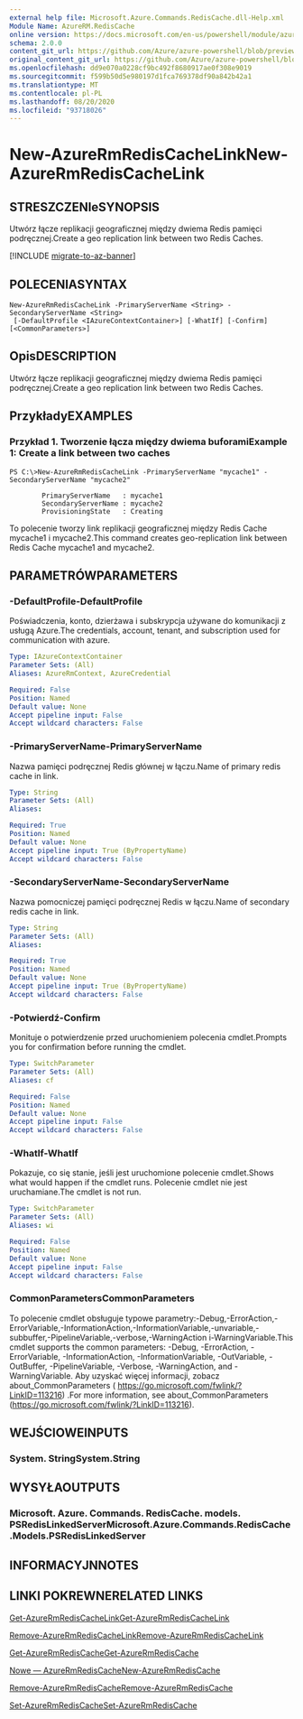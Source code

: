 ```yaml
---
external help file: Microsoft.Azure.Commands.RedisCache.dll-Help.xml
Module Name: AzureRM.RedisCache
online version: https://docs.microsoft.com/en-us/powershell/module/azurerm.rediscache/new-azurermrediscachelink
schema: 2.0.0
content_git_url: https://github.com/Azure/azure-powershell/blob/preview/src/ResourceManager/RedisCache/Commands.RedisCache/help/New-AzureRmRedisCacheLink.md
original_content_git_url: https://github.com/Azure/azure-powershell/blob/preview/src/ResourceManager/RedisCache/Commands.RedisCache/help/New-AzureRmRedisCacheLink.md
ms.openlocfilehash: dd9e070a0228cf9bc492f8680917ae0f308e9019
ms.sourcegitcommit: f599b50d5e980197d1fca769378df90a842b42a1
ms.translationtype: MT
ms.contentlocale: pl-PL
ms.lasthandoff: 08/20/2020
ms.locfileid: "93718026"
---
```

# <span data-ttu-id="c8758-101">New-AzureRmRedisCacheLink</span><span class="sxs-lookup"><span data-stu-id="c8758-101">New-AzureRmRedisCacheLink</span></span>

## <span data-ttu-id="c8758-102">STRESZCZENIe</span><span class="sxs-lookup"><span data-stu-id="c8758-102">SYNOPSIS</span></span>
<span data-ttu-id="c8758-103">Utwórz łącze replikacji geograficznej między dwiema Redis pamięci podręcznej.</span><span class="sxs-lookup"><span data-stu-id="c8758-103">Create a geo replication link between two Redis Caches.</span></span>

[!INCLUDE [migrate-to-az-banner](../../includes/migrate-to-az-banner.md)]

## <span data-ttu-id="c8758-104">POLECENIA</span><span class="sxs-lookup"><span data-stu-id="c8758-104">SYNTAX</span></span>

```
New-AzureRmRedisCacheLink -PrimaryServerName <String> -SecondaryServerName <String>
 [-DefaultProfile <IAzureContextContainer>] [-WhatIf] [-Confirm] [<CommonParameters>]
```

## <span data-ttu-id="c8758-105">Opis</span><span class="sxs-lookup"><span data-stu-id="c8758-105">DESCRIPTION</span></span>
<span data-ttu-id="c8758-106">Utwórz łącze replikacji geograficznej między dwiema Redis pamięci podręcznej.</span><span class="sxs-lookup"><span data-stu-id="c8758-106">Create a geo replication link between two Redis Caches.</span></span>

## <span data-ttu-id="c8758-107">Przykłady</span><span class="sxs-lookup"><span data-stu-id="c8758-107">EXAMPLES</span></span>

### <span data-ttu-id="c8758-108">Przykład 1. Tworzenie łącza między dwiema buforami</span><span class="sxs-lookup"><span data-stu-id="c8758-108">Example 1: Create a link between two caches</span></span>
```
PS C:\>New-AzureRmRedisCacheLink -PrimaryServerName "mycache1" -SecondaryServerName "mycache2"

        PrimaryServerName   : mycache1
        SecondaryServerName : mycache2
        ProvisioningState   : Creating
```

<span data-ttu-id="c8758-109">To polecenie tworzy link replikacji geograficznej między Redis Cache mycache1 i mycache2.</span><span class="sxs-lookup"><span data-stu-id="c8758-109">This command creates geo-replication link between Redis Cache mycache1 and mycache2.</span></span>

## <span data-ttu-id="c8758-110">PARAMETRÓW</span><span class="sxs-lookup"><span data-stu-id="c8758-110">PARAMETERS</span></span>

### <span data-ttu-id="c8758-111">-DefaultProfile</span><span class="sxs-lookup"><span data-stu-id="c8758-111">-DefaultProfile</span></span>
<span data-ttu-id="c8758-112">Poświadczenia, konto, dzierżawa i subskrypcja używane do komunikacji z usługą Azure.</span><span class="sxs-lookup"><span data-stu-id="c8758-112">The credentials, account, tenant, and subscription used for communication with azure.</span></span>

```yaml
Type: IAzureContextContainer
Parameter Sets: (All)
Aliases: AzureRmContext, AzureCredential

Required: False
Position: Named
Default value: None
Accept pipeline input: False
Accept wildcard characters: False
```

### <span data-ttu-id="c8758-113">-PrimaryServerName</span><span class="sxs-lookup"><span data-stu-id="c8758-113">-PrimaryServerName</span></span>
<span data-ttu-id="c8758-114">Nazwa pamięci podręcznej Redis głównej w łączu.</span><span class="sxs-lookup"><span data-stu-id="c8758-114">Name of primary redis cache in link.</span></span>

```yaml
Type: String
Parameter Sets: (All)
Aliases:

Required: True
Position: Named
Default value: None
Accept pipeline input: True (ByPropertyName)
Accept wildcard characters: False
```

### <span data-ttu-id="c8758-115">-SecondaryServerName</span><span class="sxs-lookup"><span data-stu-id="c8758-115">-SecondaryServerName</span></span>
<span data-ttu-id="c8758-116">Nazwa pomocniczej pamięci podręcznej Redis w łączu.</span><span class="sxs-lookup"><span data-stu-id="c8758-116">Name of secondary redis cache in link.</span></span>

```yaml
Type: String
Parameter Sets: (All)
Aliases:

Required: True
Position: Named
Default value: None
Accept pipeline input: True (ByPropertyName)
Accept wildcard characters: False
```

### <span data-ttu-id="c8758-117">-Potwierdź</span><span class="sxs-lookup"><span data-stu-id="c8758-117">-Confirm</span></span>
<span data-ttu-id="c8758-118">Monituje o potwierdzenie przed uruchomieniem polecenia cmdlet.</span><span class="sxs-lookup"><span data-stu-id="c8758-118">Prompts you for confirmation before running the cmdlet.</span></span>

```yaml
Type: SwitchParameter
Parameter Sets: (All)
Aliases: cf

Required: False
Position: Named
Default value: None
Accept pipeline input: False
Accept wildcard characters: False
```

### <span data-ttu-id="c8758-119">-WhatIf</span><span class="sxs-lookup"><span data-stu-id="c8758-119">-WhatIf</span></span>
<span data-ttu-id="c8758-120">Pokazuje, co się stanie, jeśli jest uruchomione polecenie cmdlet.</span><span class="sxs-lookup"><span data-stu-id="c8758-120">Shows what would happen if the cmdlet runs.</span></span>
<span data-ttu-id="c8758-121">Polecenie cmdlet nie jest uruchamiane.</span><span class="sxs-lookup"><span data-stu-id="c8758-121">The cmdlet is not run.</span></span>

```yaml
Type: SwitchParameter
Parameter Sets: (All)
Aliases: wi

Required: False
Position: Named
Default value: None
Accept pipeline input: False
Accept wildcard characters: False
```

### <span data-ttu-id="c8758-122">CommonParameters</span><span class="sxs-lookup"><span data-stu-id="c8758-122">CommonParameters</span></span>
<span data-ttu-id="c8758-123">To polecenie cmdlet obsługuje typowe parametry:-Debug,-ErrorAction,-ErrorVariable,-InformationAction,-InformationVariable,-unvariable,-subbuffer,-PipelineVariable,-verbose,-WarningAction i-WarningVariable.</span><span class="sxs-lookup"><span data-stu-id="c8758-123">This cmdlet supports the common parameters: -Debug, -ErrorAction, -ErrorVariable, -InformationAction, -InformationVariable, -OutVariable, -OutBuffer, -PipelineVariable, -Verbose, -WarningAction, and -WarningVariable.</span></span> <span data-ttu-id="c8758-124">Aby uzyskać więcej informacji, zobacz about_CommonParameters ( https://go.microsoft.com/fwlink/?LinkID=113216) .</span><span class="sxs-lookup"><span data-stu-id="c8758-124">For more information, see about_CommonParameters (https://go.microsoft.com/fwlink/?LinkID=113216).</span></span>

## <span data-ttu-id="c8758-125">WEJŚCIOWE</span><span class="sxs-lookup"><span data-stu-id="c8758-125">INPUTS</span></span>

### <span data-ttu-id="c8758-126">System. String</span><span class="sxs-lookup"><span data-stu-id="c8758-126">System.String</span></span>

## <span data-ttu-id="c8758-127">WYSYŁA</span><span class="sxs-lookup"><span data-stu-id="c8758-127">OUTPUTS</span></span>

### <span data-ttu-id="c8758-128">Microsoft. Azure. Commands. RedisCache. models. PSRedisLinkedServer</span><span class="sxs-lookup"><span data-stu-id="c8758-128">Microsoft.Azure.Commands.RedisCache.Models.PSRedisLinkedServer</span></span>

## <span data-ttu-id="c8758-129">INFORMACYJN</span><span class="sxs-lookup"><span data-stu-id="c8758-129">NOTES</span></span>

## <span data-ttu-id="c8758-130">LINKI POKREWNE</span><span class="sxs-lookup"><span data-stu-id="c8758-130">RELATED LINKS</span></span>

[<span data-ttu-id="c8758-131">Get-AzureRmRedisCacheLink</span><span class="sxs-lookup"><span data-stu-id="c8758-131">Get-AzureRmRedisCacheLink</span></span>](./Get-AzureRmRedisCacheLink.md)

[<span data-ttu-id="c8758-132">Remove-AzureRmRedisCacheLink</span><span class="sxs-lookup"><span data-stu-id="c8758-132">Remove-AzureRmRedisCacheLink</span></span>](./Remove-AzureRmRedisCacheLink.md)

[<span data-ttu-id="c8758-133">Get-AzureRmRedisCache</span><span class="sxs-lookup"><span data-stu-id="c8758-133">Get-AzureRmRedisCache</span></span>](./Get-AzureRmRedisCache.md)

[<span data-ttu-id="c8758-134">Nowe — AzureRmRedisCache</span><span class="sxs-lookup"><span data-stu-id="c8758-134">New-AzureRmRedisCache</span></span>](./New-AzureRmRedisCache.md)

[<span data-ttu-id="c8758-135">Remove-AzureRmRedisCache</span><span class="sxs-lookup"><span data-stu-id="c8758-135">Remove-AzureRmRedisCache</span></span>](./Remove-AzureRmRedisCache.md)

[<span data-ttu-id="c8758-136">Set-AzureRmRedisCache</span><span class="sxs-lookup"><span data-stu-id="c8758-136">Set-AzureRmRedisCache</span></span>](./Set-AzureRmRedisCache.md)
